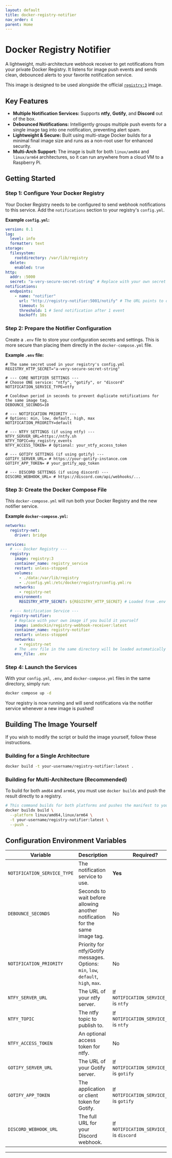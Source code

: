 ```yaml
---
layout: default
title: docker-registry-notifier
nav_order: 4
parent: Home
---
```



# Docker Registry Notifier

A lightweight, multi-architecture webhook receiver to get notifications from your private Docker Registry. It listens for image push events and sends clean, debounced alerts to your favorite notification service.

This image is designed to be used alongside the official [`registry:3`](https://hub.docker.com/_/registry) image.

## Key Features

  - **Multiple Notification Services:** Supports **ntfy**, **Gotify**, and **Discord** out of the box.
  - **Debounced Notifications:** Intelligently groups multiple push events for a single image tag into one notification, preventing alert spam.
  - **Lightweight & Secure:** Built using multi-stage Docker builds for a minimal final image size and runs as a non-root user for enhanced security.
  - **Multi-Arch Support:** The image is built for both `linux/amd64` and `linux/arm64` architectures, so it can run anywhere from a cloud VM to a Raspberry Pi.

## Getting Started

### Step 1: Configure Your Docker Registry

Your Docker Registry needs to be configured to send webhook notifications to this service. Add the `notifications` section to your registry's `config.yml`.

**Example `config.yml`:**

```yaml
version: 0.1
log:
  level: info
  formatter: text
storage:
  filesystem:
    rootdirectory: /var/lib/registry
  delete:
    enabled: true
http:
  addr: :5000
  secret: "a-very-secure-secret-string" # Replace with your own secret
notifications:
  endpoints:
    - name: "notifier"
      url: "http://registry-notifier:5001/notify" # The URL points to our service
      timeout: 5s
      threshold: 1 # Send notification after 1 event
      backoff: 10s
```

### Step 2: Prepare the Notifier Configuration

Create a `.env` file to store your configuration secrets and settings. This is more secure than placing them directly in the `docker-compose.yml` file.

**Example `.env` file:**

```env
# The same secret used in your registry's config.yml
REGISTRY_HTTP_SECRET="a-very-secure-secret-string"

# --- CORE NOTIFIER SETTINGS ---
# Choose ONE service: "ntfy", "gotify", or "discord"
NOTIFICATION_SERVICE_TYPE=ntfy

# Cooldown period in seconds to prevent duplicate notifications for the same image tag.
DEBOUNCE_SECONDS=10

# --- NOTIFICATION PRIORITY ---
# Options: min, low, default, high, max
NOTIFICATION_PRIORITY=default

# --- NTFY SETTINGS (if using ntfy) ---
NTFY_SERVER_URL=https://ntfy.sh
NTFY_TOPIC=my_registry_events
NTFY_ACCESS_TOKEN= # Optional: your_ntfy_access_token

# --- GOTIFY SETTINGS (if using gotify) ---
GOTIFY_SERVER_URL= # https://your-gotify-instance.com
GOTIFY_APP_TOKEN= # your_gotify_app_token

# --- DISCORD SETTINGS (if using discord) ---
DISCORD_WEBHOOK_URL= # https://discord.com/api/webhooks/...
```

### Step 3: Create the Docker Compose File

This `docker-compose.yml` will run both your Docker Registry and the new notifier service.

**Example `docker-compose.yml`:**

```yaml
networks:
  registry-net:
    driver: bridge

services:
  # --- Docker Registry ---
  registry:
    image: registry:3
    container_name: registry_service
    restart: unless-stopped
    volumes:
      - ./data:/var/lib/registry
      - ./config.yml:/etc/docker/registry/config.yml:ro
    networks:
      - registry-net
    environment:
      REGISTRY_HTTP_SECRET: ${REGISTRY_HTTP_SECRET} # Loaded from .env file

  # --- Notification Service ---
  registry-notifier:
    # Replace with your own image if you build it yourself
    image: iamdockin/registry-webhook-receiver:latest
    container_name: registry-notifier
    restart: unless-stopped
    networks:
      - registry-net
    # The .env file in the same directory will be loaded automatically
    env_file: .env
```

### Step 4: Launch the Services

With your `config.yml`, `.env`, and `docker-compose.yml` files in the same directory, simply run:

```bash
docker compose up -d
```

Your registry is now running and will send notifications via the notifier service whenever a new image is pushed\!

## Building The Image Yourself

If you wish to modify the script or build the image yourself, follow these instructions.

### Building for a Single Architecture

```bash
docker build -t your-username/registry-notifier:latest .
```

### Building for Multi-Architecture (Recommended)

To build for both `amd64` and `arm64`, you must use `docker buildx` and push the result directly to a registry.

```bash
# This command builds for both platforms and pushes the manifest to your registry
docker buildx build \
  --platform linux/amd64,linux/arm64 \
  -t your-username/registry-notifier:latest \
  --push .
```

## Configuration Environment Variables

| Variable                      | Description                                                                                              | Required?                                 | Default |
| ----------------------------- | -------------------------------------------------------------------------------------------------------- | ----------------------------------------- | ------- |
| `NOTIFICATION_SERVICE_TYPE`   | The notification service to use.                                                                         | **Yes** | `ntfy`  |
| `DEBOUNCE_SECONDS`            | Seconds to wait before allowing another notification for the same image tag.                               | No                                        | `10`    |
| `NOTIFICATION_PRIORITY`       | Priority for ntfy/Gotify messages. Options: `min`, `low`, `default`, `high`, `max`.                      | No                                        | `default` |
| `NTFY_SERVER_URL`             | The URL of your ntfy server.                                                                             | If `NOTIFICATION_SERVICE_TYPE` is `ntfy`  |         |
| `NTFY_TOPIC`                  | The ntfy topic to publish to.                                                                            | If `NOTIFICATION_SERVICE_TYPE` is `ntfy`  |         |
| `NTFY_ACCESS_TOKEN`           | An optional access token for ntfy.                                                                       | No                                        |         |
| `GOTIFY_SERVER_URL`           | The URL of your Gotify server.                                                                           | If `NOTIFICATION_SERVICE_TYPE` is `gotify`|         |
| `GOTIFY_APP_TOKEN`            | The application or client token for Gotify.                                                              | If `NOTIFICATION_SERVICE_TYPE` is `gotify`|         |
| `DISCORD_WEBHOOK_URL`         | The full URL for your Discord webhook.                                                                   | If `NOTIFICATION_SERVICE_TYPE` is `discord`|         |

-----
